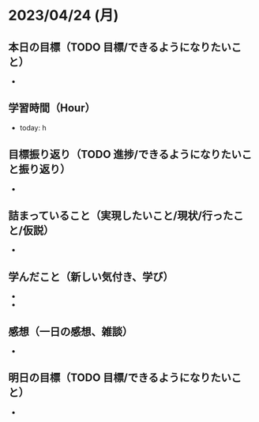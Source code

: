 # 2023/04/24 (月)

## 本日の目標（TODO 目標/できるようになりたいこと）

- 

## 学習時間（Hour）

- today: h

## 目標振り返り（TODO 進捗/できるようになりたいこと振り返り）

- 

## 詰まっていること（実現したいこと/現状/行ったこと/仮説）

- 

## 学んだこと（新しい気付き、学び）

- 
- 

## 感想（一日の感想、雑談）

- 

## 明日の目標（TODO 目標/できるようになりたいこと）

- 
